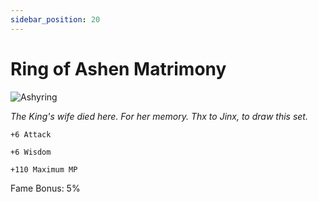```yaml
---
sidebar_position: 20
---
```


# Ring of Ashen Matrimony

![Ashyring](http://i.imgur.com/t6YLzlG.png)

<i>The King's wife died here. For her memory. Thx to Jinx, to draw this set.</i>

    +6 Attack
    
    +6 Wisdom
    
    +110 Maximum MP
    
Fame Bonus: 5%
